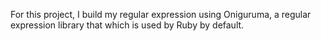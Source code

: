 For this project, I build my regular expression using Oniguruma,
a regular expression library that which is used by Ruby by default.
